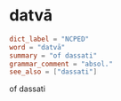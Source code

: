 # datvā

``` toml
dict_label = "NCPED"
word = "datvā"
summary = "of dassati"
grammar_comment = "absol."
see_also = ["dassati"]
```

of dassati


